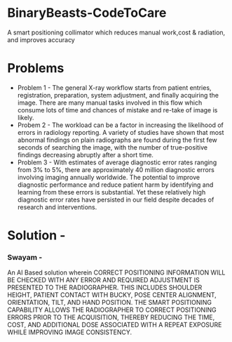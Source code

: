 # BinaryBeasts-CodeToCare
A smart positioning collimator which reduces manual work,cost & radiation, and improves accuracy

# Problems
- Problem 1 -
The general X-ray
workflow starts from
patient entries,
registration, preparation,
system adjustment, and
finally acquiring the
image. There are many
manual tasks involved in
this flow which consume
lots of time and chances
of mistake and re-take of
image is likely.
- Probem 2 - The workload can be a
factor in increasing the
likelihood of errors in
radiology reporting. A variety
of studies have shown that
most abnormal findings on
plain radiographs are found
during the first few seconds
of searching the image, with
the number of true-positive
findings decreasing abruptly
after a short time.
- Problem 3 - With estimates of average
diagnostic error rates ranging
from 3% to 5%, there are
approximately 40 million
diagnostic errors involving
imaging annually worldwide.
The potential to improve
diagnostic performance and
reduce patient harm by
identifying and learning from
these errors is substantial. Yet
these relatively high diagnostic
error rates have persisted in
our field despite decades of
research and interventions.
# Solution -
### Swayam - 
An AI Based solution wherein CORRECT POSITIONING INFORMATION WILL BE CHECKED
WITH ANY ERROR AND REQUIRED ADJUSTMENT IS
PRESENTED TO THE RADIOGRAPHER. THIS INCLUDES
SHOULDER HEIGHT, PATIENT CONTACT WITH BUCKY, POSE
CENTER ALIGNMENT, ORIENTATION, TILT, AND HAND
POSITION.
THE SMART POSITIONING CAPABILITY ALLOWS THE
RADIOGRAPHER TO CORRECT POSITIONING ERRORS
PRIOR TO THE ACQUISITION, THEREBY REDUCING THE
TIME, COST, AND ADDITIONAL DOSE ASSOCIATED WITH A
REPEAT EXPOSURE WHILE IMPROVING IMAGE
CONSISTENCY.
